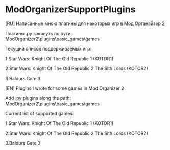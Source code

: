 # ModOrganizerSupportPlugins
[RU]
Написанные мною плагины для некоторых игр в Мод Органайзер 2


Плагины .py закинуть по пути:
ModOrganizer2\plugins\basic_games\games


Текущий список поддерживаемых игр:

1.Star Wars: Knight Of The Old Republic 1 (KOTOR1)

2.Star Wars: Knight Of The Old Republic 2 The Sith Lords (KOTOR2)

3.Baldurs Gate 3



[EN]
Plugins I wrote for some games in Mod Organizer 2


Add .py plugins along the path:
ModOrganizer2\plugins\basic_games\games


Current list of supported games:

1.Star Wars: Knight Of The Old Republic 1 (KOTOR1)

2.Star Wars: Knight Of The Old Republic 2 The Sith Lords (KOTOR2)

3.Baldurs Gate 3
